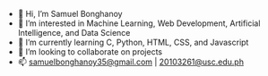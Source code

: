 - 👋 Hi, I’m Samuel Bonghanoy
- 👀 I’m interested in Machine Learning, Web Development, Artificial Intelligence, and Data Science
- 🌱 I’m currently learning C, Python, HTML, CSS, and Javascript
- 💞️ I’m looking to collaborate on projects
- 📫 samuelbonghanoy35@gmail.com | 20103261@usc.edu.ph
